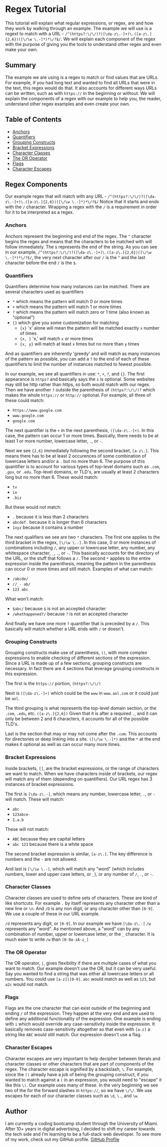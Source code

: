 # Regex Tutorial

This tutorial will explain what regular expressions, or regex, are and how they work by walking through an example. The example we will use is a regext to match with a URL - `/^(https?:\/\/)?([\da-z\.-]+)\.([a-z\.]{2,6})([\/\w \.-]*)*\/?$/`. We will explain each component of the regex with the purpose of giving you the tools to understand other regex and even make your own.

## Summary

The example we are using is a regex to match or find values that are URLs. For example, if you had long text and wanted to find all URLs that were in the text, this regex would do that. It also accounts for different ways URLs can be written, such as with `https://` in the beginning or without. We will explain the components of a regex with our example to help you, the reader, understand other regex examples and even create your own.

## Table of Contents

- [Anchors](#anchors)
- [Quantifiers](#quantifiers)
- [Grouping Constructs](#grouping-constructs)
- [Bracket Expressions](#bracket-expressions)
- [Character Classes](#character-classes)
- [The OR Operator](#the-or-operator)
- [Flags](#flags)
- [Character Escapes](#character-escapes)

## Regex Components

Our example regex that will match with any URL - `/^(https?:\/\/)?([\da-z\.-]+)\.([a-z\.]{2,6})([\/\w \.-]*)*\/?$/`
Notice that it starts and ends with the `/` character. Wrapping a regex with the `/` is a requirement in order for it to be interpreted as a regex.

### Anchors

Anchors represent the beginning and end of the regex. The `^` character begins the regex and means that the characters to be matched with will follow immediately. The `$` represents the end of the string. As you can see in our example, `/^(https?:\/\/)?([\da-z\.-]+)\.([a-z\.]{2,6})([\/\w \.-]*)*\/?$/`, the very next character after our `/` is the `^` and the last character before the end `/` is the `$`.

### Quantifiers

Quantifiers determine how many instances can be matched. There are several characters used as quantifiers
- `*` which means the pattern will match 0 or more times
- `+` which means the pattern will match 1 or more times
- `?` which means the pattern will match zero or 1 time (also known as "optional")
- `{}` which give you some customization for matching
    - `{x}` 'x' alone will mean the pattern will be matched exactly `x` number of times
    - `{x, }` 'x,' will match `x` or more times
    - `{x, y}` will match at least `x` times but no more than `y` times

And as quantifiers are inherently 'greedy' and will match as many instances of the pattern as possible, you can add a `?` to the end of each of these quantifiers to limit the number of instances matched to fewest possible.

In our example, we see all quantifiers in use: `*`, `+`, `?`, and `{}`. The first appearance is `https?` and basically says the `s` is optional. Some websites may still be http rather than https, so both would match with our regex. Then we have another `?` outside the parenthesis of `(https?:\/\/)?` which makes the whole `https://` or `http://` optional. For example, all three of these could match: 
- `https://www.google.com` 
- `www.google.com`
- `google.com`

The next quantifier is the `+` in the next parenthesis, `([\da-z\.-]+)`. In this case, the pattern can occur 1 or more times. Basically, there needs to be at least 1 or more number, lowercase letter, `.`, or `-`.

Next we see `{2,6}` immediately following the second bracket, `[a-z\.]`. This means there has to be at least 2 occurences of some combination of lowercase letters and/or a `.` but no more than 6. The purpose of this quantifier is to account for various types of top-level domains such as `.com`, `.gov`, or `.edu`. Top-level domains, or TLD's, are usually at least 2 characters long but no more than 6.
These would match:
- `tv`
- `io`
- `.biz`

But these would not match:
- `.` because it is less than 2 characters
- `abcdef.` because it is longer than 6 characters
- `1xyz` because it contains a number

The next qualifiers we see are two `*` characters. The first one applies to the third bracket in the regex, `[\/\w \.-]`. In this case, 0 or more instances of combinations including `/`, any upper or lowercase letter, any number, any whitespace character, `_`, `.`, or `-`. This basically accounts for the directory of the URL, or the stuff that follows a `/`. The second `*` applies to the entire expression inside the parenthesis, meaning the pattern in the parenthesis can occur 0 or more times and still match.
Examples of what can match:
- `/abcde/`
- `//_- ab/`
- `123 abc`

What won't match:
- `$abc/` because `$` is not an accepted character
- `/whathappened?/` because `?` is not an accepted character

And finally we have one more `?` quantifier that is preceded by a `/`. This basically will match whether a URL ends with `/` or doesn't.


### Grouping Constructs
Grouping constructs make use of parenthesis, `()`, with more complex expressions to enable checking of different sections of the expression. Since a URL is made up of a few sections, grouping constructs are necessary. In fact there are 4 sections that leverage grouping constructs in this expression.

The first is the `https://` portion, `(https?:\/\/)`

Next is `([\da-z\.-]+)` which could be the `www` in `www.aol.com` or it could just be `aol`. 

The third grouping is what represents the top-level domain section, or the `.com`, `.edu`, etc. `([a-z\.]{2,6})` Given that it is after a required `.`, and it can only be between 2 and 6 characters, it accounts for all of the possible TLD's.

Last is the section that may or may not come after the `.com`. This accounts for directories or deep linking into a site. `([\/\w \.-]*)` and the `*` at the end makes it optional as well as can occur many more times.

### Bracket Expressions
Inside brackets, `[]`, are the bracket expressions, or the range of characters we want to match. When we have characters inside of brackets, our regex will match any of them (depending on quantifiers). Our URL regex has 3 instances of bracket expressions.

The first is `[\da-z\.-]`, which means any number, lowercase letter, `.`, or `-` will match.
These will match:
- `abc`
- `123abce-`
- `1.a.b`

These will not match:
- `ABC` because they are capital letters
- `abc 123` because there is a white space

The second bracket expression is similar, `[a-z\.]`. The key difference is numbers and the `-` are not allowed.

And last is `[\/\w \.-]`, which will match any "word" (which includes numbers, lower and upper case letters, or `_`), or any number of `/`, `.`, or `-`.

### Character Classes
Character classes are used to define sets of characters. These are kind of like shortcuts. For example `.` by itself represents any character other than a new line or `\n`. And `/D` is any non digit, or any character other than `[0-9]`. We use a couple of these in our URL example.

`/d` represents any digit, or `[0-9]`. In our example we have `[\da-z\.-]`
`/w` represents any "word". As mentioned above, a "word" can by any combination of number, upper or lowercase letter, or the `_` character. It is much eaier to write `/w` than `[0-9a-zA-z_]`

### The OR Operator
The OR operator, `|`, gives flexibility if there are multiple cases of what you want to match. Our example doesn't use the OR, but it can be very useful. Say you wanted to find a string that was either all lowercase letters or all numbers. You could use `[a-z]|[0-9]`. `abc` would match as well as `123`, but `a2c` would not match.

### Flags
Flags are the one character that can exist outside of the beginning and ending `/` of the expression. They happen at the very end and are used to define any additional functionality of the expression. One example is ending with `i` which would override any case-sensitivity inside the expression. It basically removes case-sensitivity altogether so that even with `[a-z]` a string like `ABC` would still match. Our expression doesn't use a flag.

### Character Escapes
Character escapes are very important to help decipher between literals and character classes or other characters that are part of components of the regex. The character escape is signified by a backslash, `\`. For example, since the `()` already have a job of being the grouping construct, if you wanted to match against a `(` in an expression, you would need to "escape" it like this `\(`. Our example uses many of these. In the very beginning we see two of the for the forward slashes in `https://`, so we have `\/\/`. We use escapes for each of our character classes such as `\d`, `\.`, and `\w`.


## Author
I am currently a coding bootcamp student through the University of Miami. After 10+ years in digital advertising, I decided to shift my career towards the tech side and I'm learning to be a full-stack web developer. To see more of my work, check out my GitHub profile.
[GitHub Profile](https://github.com/asreedy82)
